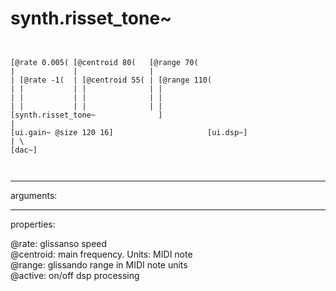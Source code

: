 # synth.risset_tone~

```


[@rate 0.005( [@centroid 80(   [@range 70(
|             |                |
| [@rate -1(  | [@centroid 55( | [@range 110(
| |           | |              | |
| |           | |              | |
| |           | |              | |
[synth.risset_tone~              ]
|
[ui.gain~ @size 120 16]                     [ui.dsp~]
| \
[dac~]

            
```
---
arguments:


---
properties:

@rate: glissanso
            speed<br>
@centroid: main
            frequency. Units: MIDI note<br>
@range: 
            glissando range in MIDI note units<br>
@active: on/off dsp
            processing<br>

